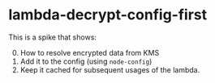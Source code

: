 # lambda-decrypt-config-first

This is a spike that shows:

0. How to resolve encrypted data from KMS
0. Add it to the config (using `node-config`)
0. Keep it cached for subsequent usages of the lambda. 
